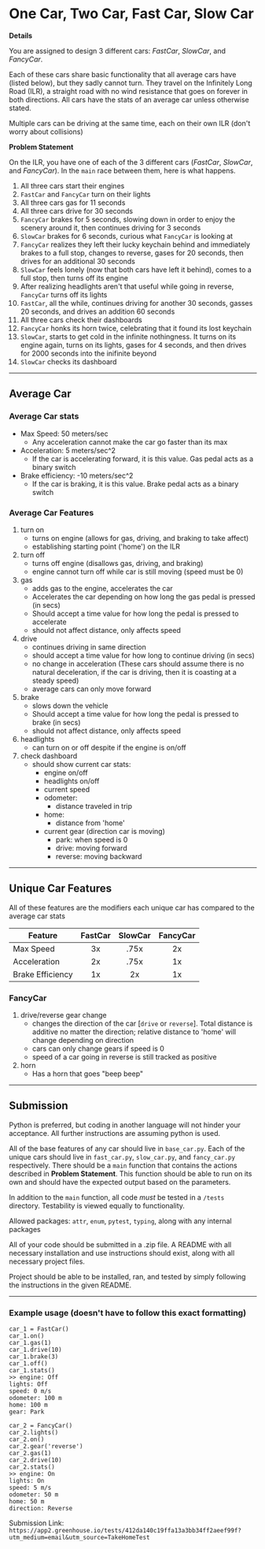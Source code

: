 # One Car, Two Car, Fast Car, Slow Car

__Details__

You are assigned to design 3 different cars: _FastCar_, _SlowCar_, and _FancyCar_.

Each of these cars share basic functionality that all average cars have (listed below), but they sadly cannot turn.
They travel on the Infinitely Long Road (ILR), a straight road with no wind resistance that goes on forever in both directions.
All cars have the stats of an average car unless otherwise stated.

Multiple cars can be driving at the same time, each on their own ILR (don't worry about collisions)

__Problem Statement__

On the ILR, you have one of each of the 3 different cars (_FastCar_, _SlowCar_, and _FancyCar_). In the `main` race between them, here is what happens.

1. All three cars start their engines
2. `FastCar` and `FancyCar` turn on their lights
3. All three cars gas for 11 seconds
4. All three cars drive for 30 seconds
5. `FancyCar` brakes for 5 seconds, slowing down in order to enjoy the scenery around it, then continues driving for 3 seconds
6. `SlowCar` brakes for 6 seconds, curious what `FancyCar` is looking at
7. `FancyCar` realizes they left their lucky keychain behind and immediately brakes to a full stop, changes to reverse, gases for 20 seconds, then drives for an additional 30 seconds
8. `SlowCar` feels lonely (now that both cars have left it behind), comes to a full stop, then turns off its engine
9. After realizing headlights aren't that useful while going in reverse, `FancyCar` turns off its lights
10. `FastCar`, all the while, continues driving for another 30 seconds, gasses 20 seconds, and drives an addition 60 seconds
11. All three cars check their dashboards
12. `FancyCar` honks its horn twice, celebrating that it found its lost keychain
13. `SlowCar`, starts to get cold in the infinite nothingness. It turns on its engine again, turns on its lights, gases for 4 seconds, and then drives for 2000 seconds into the inifinite beyond
14. `SlowCar` checks its dashboard

---
## Average Car
### Average Car stats

- Max Speed: 50 meters/sec
  - Any acceleration cannot make the car go faster than its max
- Acceleration: 5 meters/sec^2
  - If the car is accelerating forward, it is this value. Gas pedal acts as a binary switch
- Brake efficiency: -10 meters/sec^2
  - If the car is braking, it is this value. Brake pedal acts as a binary switch

### Average Car Features

1. turn on
   - turns on engine (allows for gas, driving, and braking to take affect)
   - establishing starting point ('home') on the ILR
2. turn off
   - turns off engine (disallows gas, driving, and braking)
   - engine cannot turn off while car is still moving (speed must be 0)
3. gas
   - adds gas to the engine, accelerates the car
   - Accelerates the car depending on how long the gas pedal is pressed (in secs)
   - Should accept a time value for how long the pedal is pressed to accelerate
   - should not affect distance, only affects speed
4. drive
   - continues driving in same direction
   - should accept a time value for how long to continue driving (in secs)
   - no change in acceleration (These cars should assume there is no natural deceleration, if the car is driving, then it is coasting at a steady speed)
   - average cars can only move forward
5. brake
   - slows down the vehicle
   - Should accept a time value for how long the pedal is pressed to brake (in secs)
   - should not affect distance, only affects speed
6. headlights
   - can turn on or off despite if the engine is on/off
7. check dashboard
   - should show current car stats:
     - engine on/off
     - headlights on/off
     - current speed
     - odometer:
       - distance traveled in trip
     - home:
       - distance from 'home'
     - current gear (direction car is moving)
       - park: when speed is 0
       - drive: moving forward
       - reverse: moving backward
---

## Unique Car Features
All of these features are the modifiers each unique car has compared to the average car stats

| Feature          | FastCar | SlowCar | FancyCar |
| ---------------- | :-----: | :-----: | :------: |
| Max Speed        |   3x    |  .75x   |    2x    |
| Acceleration     |   2x    |  .75x   |    1x    |
| Brake Efficiency |   1x    |   2x    |    1x    |

### FancyCar

1. drive/reverse gear change
   - changes the direction of the car [`drive` or `reverse`]. Total distance is additive no matter the direction; relative distance to 'home' will change depending on direction
   - cars can only change gears if speed is 0
   - speed of a car going in reverse is still tracked as positive
2. horn
   - Has a horn that goes "beep beep"

---
## Submission

Python is preferred, but coding in another language will not hinder your acceptance. All further instructions are assuming python is used.

All of the base features of any car should live in `base_car.py`. Each of the unique cars should live in `fast_car.py`, `slow_car.py`, and `fancy_car.py` respectively. There should be a `main` function that contains the actions described in __Problem Statement__. This function should be able to run on its own and should have the expected output based on the parameters.

In addition to the `main` function, all code _must_ be tested in a `/tests` directory. Testability is viewed equally to functionality.

Allowed packages: `attr`, `enum`, `pytest`, `typing`, along with any internal packages

All of your code should be submitted in a .zip file. A README with all necessary installation and use instructions should exist, along with all necessary project files.

Project should be able to be installed, ran, and tested by simply following the instructions in the given README.

---
### Example usage (doesn't have to follow this exact formatting)

```
car_1 = FastCar()
car_1.on()
car_1.gas(1)
car_1.drive(10)
car_1.brake(3)
car_1.off()
car_1.stats()
>> engine: Off
lights: Off
speed: 0 m/s
odometer: 100 m
home: 100 m
gear: Park
```

```
car_2 = FancyCar()
car_2.lights()
car_2.on()
car_2.gear('reverse')
car_2.gas(1)
car_2.drive(10)
car_2.stats()
>> engine: On
lights: On
speed: 5 m/s
odometer: 50 m
home: 50 m
direction: Reverse
```

Submission Link:
```https://app2.greenhouse.io/tests/412da140c19ffa13a3bb34ff2aeef99f?utm_medium=email&utm_source=TakeHomeTest```